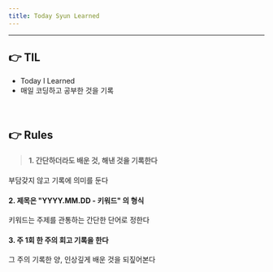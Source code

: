 ```yaml
---
title: Today Syun Learned
---
```

---
## 👉 TIL
- Today I Learned
- 매일 코딩하고 공부한 것을 기록
<br><br><br>

## 👉 Rules
>#### 1. 간단하더라도 배운 것, 해낸 것을 기록한다  
부담갖지 않고 기록에 의미를 둔다
#### 2. 제목은 "YYYY.MM.DD - 키워드" 의 형식  
키워드는 주제를 관통하는 간단한 단어로 정한다
#### 3. 주 1회 한 주의 회고 기록을 한다  
그 주의 기록한 양, 인상깊게 배운 것을 되짚어본다
